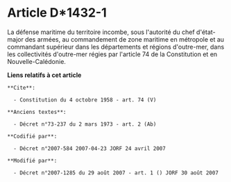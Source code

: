 # Article D*1432-1

La défense maritime du territoire incombe, sous l'autorité du chef d'état-major des armées, au commandement de zone maritime
en métropole et au commandant supérieur dans les départements et régions d'outre-mer, dans les collectivités d'outre-mer
régies par l'article 74 de la Constitution et en Nouvelle-Calédonie.

**Liens relatifs à cet article**

	**Cite**:

	  - Constitution du 4 octobre 1958 - art. 74 (V)

	**Anciens textes**:

	  - Décret n°73-237 du 2 mars 1973 - art. 2 (Ab)

	**Codifié par**:

	  - Décret n°2007-584 2007-04-23 JORF 24 avril 2007

	**Modifié par**:

	  - Décret n°2007-1285 du 29 août 2007 - art. 1 () JORF 30 août 2007
